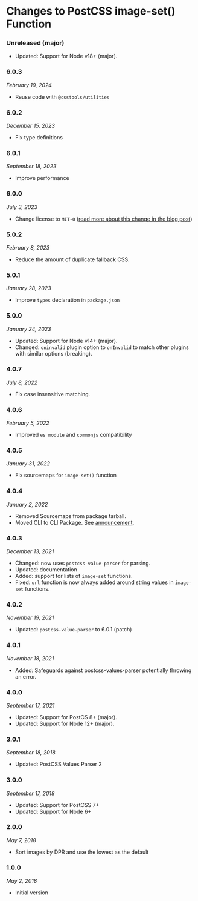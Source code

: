 # Changes to PostCSS image-set() Function

### Unreleased (major)

- Updated: Support for Node v18+ (major).

### 6.0.3

_February 19, 2024_

- Reuse code with `@csstools/utilities`

### 6.0.2

_December 15, 2023_

- Fix type definitions

### 6.0.1

_September 18, 2023_

- Improve performance

### 6.0.0

_July 3, 2023_

- Change license to `MIT-0` ([read more about this change in the blog post](https://preset-env.cssdb.org/blog/license-change/))

### 5.0.2

_February 8, 2023_

- Reduce the amount of duplicate fallback CSS.

### 5.0.1

_January 28, 2023_

- Improve `types` declaration in `package.json`

### 5.0.0

_January 24, 2023_

- Updated: Support for Node v14+ (major).
- Changed: `oninvalid` plugin option to `onInvalid` to match other plugins with similar options (breaking).

### 4.0.7

_July 8, 2022_

- Fix case insensitive matching.

### 4.0.6

_February 5, 2022_

- Improved `es module` and `commonjs` compatibility

### 4.0.5

_January 31, 2022_

- Fix sourcemaps for `image-set()` function

### 4.0.4

_January 2, 2022_

- Removed Sourcemaps from package tarball.
- Moved CLI to CLI Package. See [announcement](https://github.com/csstools/postcss-plugins/discussions/121).

### 4.0.3

_December 13, 2021_

- Changed: now uses `postcss-value-parser` for parsing.
- Updated: documentation
- Added: support for lists of `image-set` functions.
- Fixed: `url` function is now always added around string values in `image-set` functions.

### 4.0.2

_November 19, 2021_

- Updated: `postcss-value-parser` to 6.0.1 (patch)

### 4.0.1

_November 18, 2021_

- Added: Safeguards against postcss-values-parser potentially throwing an error.

### 4.0.0

_September 17, 2021_

- Updated: Support for PostCS 8+ (major).
- Updated: Support for Node 12+ (major).

### 3.0.1

_September 18, 2018_

- Updated: PostCSS Values Parser 2

### 3.0.0

_September 17, 2018_

- Updated: Support for PostCSS 7+
- Updated: Support for Node 6+

### 2.0.0

_May 7, 2018_

- Sort images by DPR and use the lowest as the default

### 1.0.0

_May 2, 2018_

- Initial version
